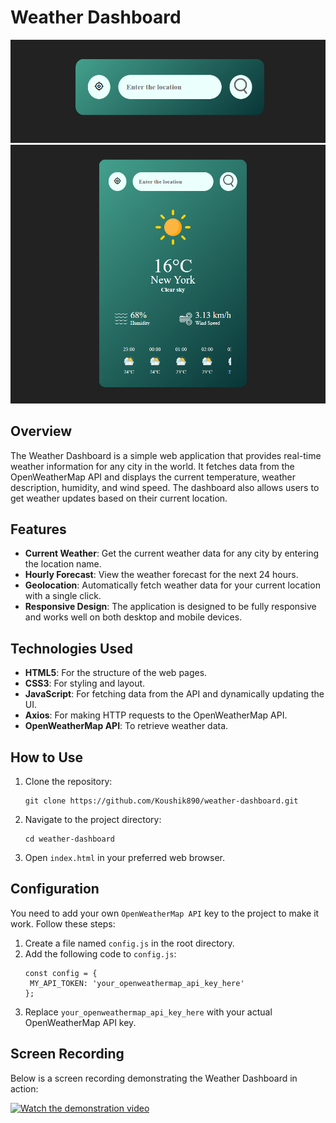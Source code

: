 # Weather Dashboard

![Weather Dashboard Screenshot](https://github.com/Koushik890/weather-dashboard/blob/main/Initial.png)
![Weather Dashboard Screenshot](https://github.com/Koushik890/weather-dashboard/blob/main/weather_dashboard.png)

## Overview

The Weather Dashboard is a simple web application that provides real-time weather information for any city in the world. It fetches data from the OpenWeatherMap API and displays the current temperature, weather description, humidity, and wind speed. The dashboard also allows users to get weather updates based on their current location.

## Features

- **Current Weather**: Get the current weather data for any city by entering the location name.
- **Hourly Forecast**: View the weather forecast for the next 24 hours.
- **Geolocation**: Automatically fetch weather data for your current location with a single click.
- **Responsive Design**: The application is designed to be fully responsive and works well on both desktop and mobile devices.

## Technologies Used

- **HTML5**: For the structure of the web pages.
- **CSS3**: For styling and layout.
- **JavaScript**: For fetching data from the API and dynamically updating the UI.
- **Axios**: For making HTTP requests to the OpenWeatherMap API.
- **OpenWeatherMap API**: To retrieve weather data.

## How to Use

1. Clone the repository:
   ```
   git clone https://github.com/Koushik890/weather-dashboard.git
   ```
2. Navigate to the project directory:
   ```
   cd weather-dashboard
   ```
3. Open ```index.html``` in your preferred web browser.

## Configuration
You need to add your own ```OpenWeatherMap API``` key to the project to make it work. Follow these steps:
1. Create a file named ```config.js``` in the root directory.
2. Add the following code to ```config.js```:
   ```
   const config = {
    MY_API_TOKEN: 'your_openweathermap_api_key_here'
   };
   ```
3. Replace ```your_openweathermap_api_key_here``` with your actual OpenWeatherMap API key.

## Screen Recording

Below is a screen recording demonstrating the Weather Dashboard in action:

[![Watch the demonstration video](https://img.youtube.com/vi/RHSmba39bf0/maxresdefault.jpg)](https://youtu.be/RHSmba39bf0)



